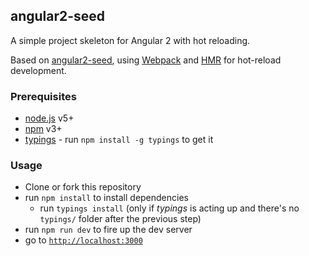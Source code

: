 ## angular2-seed

A simple project skeleton for Angular 2 with hot reloading.

Based on [angular2-seed](https://github.com/angular/angular2-seed), using [Webpack](https://webpack.github.io/) and 
[HMR](https://github.com/AngularClass/angular2-hmr) for hot-reload development.

### Prerequisites
- [node.js](https://nodejs.org/) v5+
- [npm](https://www.npmjs.com/) v3+
- [typings](https://github.com/typings/typings) - run `npm install -g typings` to get it

### Usage
- Clone or fork this repository
- run `npm install` to install dependencies
    - run `typings install`  (only if _typings_ is acting up and there's no `typings/` folder after the previous step)
- run `npm run dev` to fire up the dev server
- go to [`http://localhost:3000`](http://localhost:3000)
